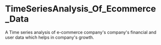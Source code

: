 # TimeSeriesAnalysis_Of_Ecommerce_Data
A Time series analysis of e-commerce company's company's financial and user data which helps in company's growth.
